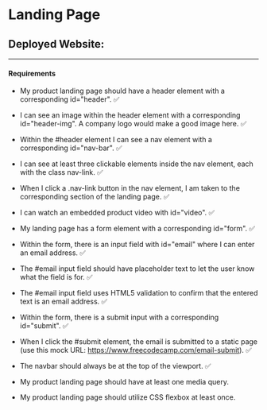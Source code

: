 # Landing Page

## Deployed Website:

***

#### Requirements
- My product landing page should have a header element with a corresponding id="header". ✅

- I can see an image within the header element with a corresponding id="header-img". A company logo would make a good image here. ✅

- Within the #header element I can see a nav element with a corresponding id="nav-bar". ✅

- I can see at least three clickable elements inside the nav element, each with the class nav-link. ✅

- When I click a .nav-link button in the nav element, I am taken to the corresponding section of the landing page. ✅

- I can watch an embedded product video with id="video". ✅

- My landing page has a form element with a corresponding id="form". ✅

- Within the form, there is an input field with id="email" where I can enter an email address. ✅

- The #email input field should have placeholder text to let the user know what the field is for. ✅

- The #email input field uses HTML5 validation to confirm that the entered text is an email address. ✅
 
- Within the form, there is a submit input with a corresponding id="submit". ✅

- When I click the #submit element, the email is submitted to a static page (use this mock URL: https://www.freecodecamp.com/email-submit). ✅

- The navbar should always be at the top of the viewport. ✅

- My product landing page should have at least one media query.

- My product landing page should utilize CSS flexbox at least once.

